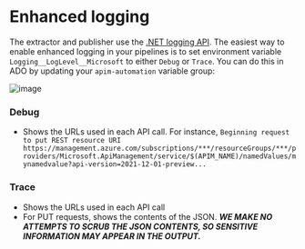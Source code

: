 # Enhanced logging

The extractor and publisher use the [.NET logging API](https://learn.microsoft.com/en-us/dotnet/core/extensions/logging). The easiest way to enable enhanced logging in your pipelines is to set environment variable ``Logging__LogLevel__Microsoft`` to either ``Debug`` or ``Trace``. You can do this in ADO by updating your ``apim-automation`` variable group:

![image](https://user-images.githubusercontent.com/31325620/214876645-edfbb325-01a3-4f6b-a795-fc37fef749d4.png)


### Debug
- Shows the URLs used in each API call. For instance, `Beginning request to put REST resource URI https://management.azure.com/subscriptions/***/resourceGroups/***/providers/Microsoft.ApiManagement/service/$(APIM_NAME)/namedValues/mynamedvalue?api-version=2021-12-01-preview...`

### Trace
- Shows the URLs used in each API call
- For PUT requests, shows the contents of the JSON. _**WE MAKE NO ATTEMPTS TO SCRUB THE JSON CONTENTS, SO SENSITIVE INFORMATION MAY APPEAR IN THE OUTPUT.**_